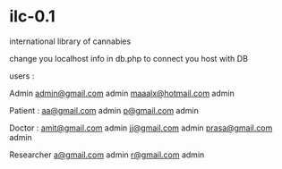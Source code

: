 # ilc-0.1
international library of cannabies 


change you localhost info in db.php to connect you host with DB

users :



Admin
admin@gmail.com
admin
maaalx@hotmail.com
admin

Patient : 
aa@gmail.com
admin
p@gmail.com
admin
 
Doctor :
amit@gmail.com
admin
jj@gmail.com
admin
prasa@gmail.com
admin


Researcher
a@gmail.com
admin
r@gmail.com
admin



